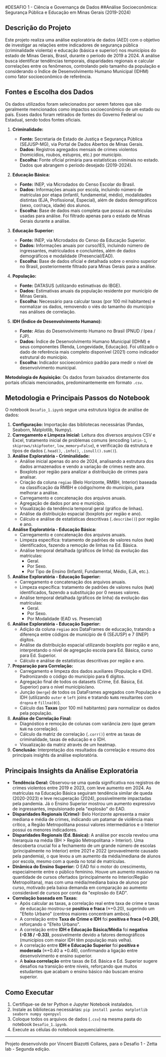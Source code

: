 #DESAFIO 1 - Ciência e Governança de Dados
##Análise Socioeconômica: Segurança Pública e Educação em Minas Gerais (2019-2024)

## Descrição do Projeto

Este projeto realiza uma análise exploratória de dados (AED) com o objetivo de investigar as relações entre indicadores de segurança pública (criminalidade violenta) e educação (básica e superior) nos municípios do estado de Minas Gerais, Brasil, durante o período de 2019 a 2024. A análise busca identificar tendências temporais, disparidades regionais e calcular correlações entre os fenômenos, controlando pelo tamanho da população e considerando o Índice de Desenvolvimento Humano Municipal (IDHM) como fator socioeconômico de referência.

## Fontes e Escolha dos Dados

Os dados utilizados foram selecionados por serem fatores que são geralmente mencionados como impactos socioeconômico de um estado ou país. Esses dados foram retirados de fontes do Governo Federal ou Estadual, sendo todos fontes oficiais.

1.  **Criminalidade:**
    * **Fonte:** Secretaria de Estado de Justiça e Segurança Pública (SEJUSP-MG), via Portal de Dados Abertos de Minas Gerais.
    * **Dados:** Registros agregados mensais de crimes violentos (homicídios, roubos, estupros, etc.) por município.
    * **Escolha:** Fonte oficial primária para estatísticas criminais no estado. Dados que abrangem o período desejado (2019-2024).

2.  **Educação Básica:**
    * **Fonte:** INEP, via Microdados do Censo Escolar do Brasil.
    * **Dados:** Informações anuais por escola, incluindo número de matrículas por etapa (infantil, fundamental, médio), modalidades distintas (EJA, Profissional, Especial), além de dados demográficos (sexo, cor/raça, idade) dos alunos.
    * **Escolha:** Base de dados mais completa que possui as matrículas usadas para análise. Foi filtrado apenas para o estado de Minas Gerais durante a análise.

3.  **Educação Superior:**
    * **Fonte:** INEP, via Microdados do Censo da Educação Superior.
    * **Dados:** Informações anuais por curso/IES, incluindo número de ingressantes, matriculados e concluintes, além de dados demográficos e modalidade (Presencial/EAD).
    * **Escolha:** Base de dados oficial e detalhada sobre o ensino superior no Brasil, posteriormente filtrado para Minas Gerais para a análise.

4.  **População:**
    * **Fonte:** DATASUS (utilizando estimativas do IBGE).
    * **Dados:** Estimativas anuais da população residente por município de Minas Gerais.
    * **Escolha:** Necessário para calcular taxas (por 100 mil habitantes) e normalizar os dados, removendo o viés do tamanho do município nas análises de correlação.

5.  **IDH (Índice de Desenvolvimento Humano):**
    * **Fonte:** Atlas do Desenvolvimento Humano no Brasil (PNUD / Ipea / FJP). 
    * **Dados:** Índice de Desenvolvimento Humano Municipal (IDHM) e seus componentes (Renda, Longevidade, Educação). Foi utilizado o dado de referência mais completo disponível (2021) como indicador estrutural do município.
    * **Escolha:** Indicador socioeconômico padrão para medir o nível de desenvolvimento municipal.

**Metodologia de Aquisição:** Os dados foram baixados diretamente dos portais oficiais mencionados, predominantemente em formato `.csv`.

## Metodologia e Principais Passos do Notebook

O notebook `Desafio_1.ipynb` segue uma estrutura lógica de análise de dados:

1.  **Configuração:** Importação das bibliotecas necessárias (Pandas, Seaborn, Matplotlib, Numpy).
2.  **Carregamento e Limpeza Inicial:** Leitura dos diversos arquivos CSV e Excel, tratamento inicial de problemas comuns (encoding `latin-1`, `skiprows/skipfooter`, `low_memory=False`), e verificação da estrutura e tipos de dados (`.head()`, `.info()`, `.isnull().sum()`).
3.  **Análise Exploratória - Criminalidade:**
    * Análise inicial apenas do ano de 2024, analisando a estrutura dos dados armazenados e vendo a variação de crimes neste ano.
    * Boxplots por região para analizar a distribuição de crimes para analisar.
    * Criação da coluna `regiao` (Belo Horizonte, RMBH, Interior) baseada na classificação da RMBH e código/nome do município, para melhorar a análise.
    * Carregamento e concatenação dos arquivos anuais.
    * Agregação de dados por ano e município.
    * Visualização da tendência temporal geral (gráfico de linhas).
    * Análise da distribuição espacial (boxplots por região e ano).
    * Cálculo e análise de estatísticas descritivas (`.describe()`) por região e ano.
4.  **Análise Exploratória - Educação Básica:**
    * Carregamento e concatenação dos arquivos anuais.
    * Limpeza específica: tratamento de padrões de valores nulos (`NaN`) identificados, fazendo a remoção de linhas na Ed. Básica. 
    * Análise temporal detalhada (gráficos de linha) da evolução das matrículas:
        * Geral.
        * Por Sexo.
        * Por Tipo de Ensino (Infantil, Fundamental, Médio, EJA, etc.).
5.  **Análise Exploratória - Educação Superior:**   
    * Carregamento e concatenação dos arquivos anuais.
    * Limpeza específica: tratamento de padrões de valores nulos (`NaN`) identificados, fazendo a substituição por 0 nesses valores. 
    * Análise temporal detalhada (gráficos de linha) da evolução das matrículas:
        * Geral.
        * Por Sexo.
        * Por Modalidade (EAD vs. Presencial) 
6.  **Análise Exploratória - Educação Superior:**   
    * Adição da coluna `regiao` aos DataFrames de educação, tratando a diferença entre códigos de município de 6 (SEJUSP) e 7 (INEP) dígitos.
    * Análise da distribuição espacial utilizando boxplots por região e ano, interpretando o nível de agregação escola para Ed. Básica, curso para Ed. Superior.
    * Cálculo e análise de estatísticas descritivas por região e ano.  
7.  **Preparação para Correlação:**
    * Carregamento e limpeza dos dados auxiliares (População e IDH). Padronizando o código do município para 6 dígitos.
    * Agregação final de todos os datasets (Crime, Ed. Básica, Ed. Superior) para o nível município/ano.
    * Junção (`merge`) de todos os DataFrames agregados com População e IDH (utilizando `outer` e `left` joins e tratando `NaN`s resultantes com `dropna` e `fillna(0)`).
    * Cálculo das **Taxas** (por 100 mil habitantes) para normalizar os dados pela população.
8.  **Análise de Correlação Final:**
    * Diagnóstico e remoção de colunas com variância zero (que geram `NaN` na correlação).
    * Cálculo da matriz de correlação (`.corr()`) entre as taxas de criminalidade, taxas de educação e o IDH.
    * Visualização da matriz através de um heatmap.
9.  **Conclusão:** Interpretação dos resultados da correlação e resumo dos principais insights da análise exploratória.

## Principais Insights da Análise Exploratória

* **Tendência Geral:** Observou-se uma queda significativa nos registros de crimes violentos entre 2019 e 2023, com leve aumento em 2024. As matrículas na Educação Básica seguiram tendência similar de queda (2020-2023) e leve recuperação (2024), possivelmente impactadas pela pandemia. Já o Ensino Superior mostrou um aumento expressivo de ingressantes, impulsionado pela "explosão" do EAD.
* **Disparidades Regionais (Crime):** Belo Horizonte apresenta a maior mediana e média de crimes, indicando um patamar de violência mais crítico, a Região Metropolitana possui valores intermediários e o Interior possui os menores indicadores.
* **Disparidades Regionais (Ed. Básica):** A análise por escola revelou uma hierarquia na média (BH > Região Metropolitana > Interior). Uma descoberta crucial foi a fechamento de um grande número de escolas (principalmente no Interior) entre 2021 e 2022 (provavelmente causado pela pandemia), o que levou a um aumento da média/mediana de alunos por escola, mesmo com a queda no total de matrículas.
* **Dinâmica do Ensino Superior:** O EAD foi o motor do crescimento, especialmente entre o público feminino. Houve um aumento massivo na quantidade de cursos ofertados (principalmente no Interior/Região Metropolitana), mas com uma média/mediana baixa de alunos por curso, motivado pela baixa demanda em comparação ao aumento considerável de cursos por conta da "explosão do EAD".
* **Correlação baseada em Taxas:**
    * Após calcular as taxas, a correlação real entre taxa de crime e taxas de educação mostrou-se **positiva e fraca** (≈+0.20), sugerindo um "Efeito Urbano" (centros maiores concentram ambos).
    * A correlação entre **Taxa de Crime e IDH** foi **positiva e fraca (+0.20)**, reforçando o "Efeito Urbano".
    * A correlação entre **IDH e Educação Básica/Média** foi **negativa (-0.18 / -0.33)**, possivelmente devido a fatores demográficos (municípios com maior IDH têm população mais velha).
    * A correlação entre **IDH e Educação Superior** foi **positiva e moderada** (≈+0.40 a +0.46), confirmando a ligação entre desenvolvimento e ensino superior.
    * A **baixa correlação** entre taxas de Ed. Básica e Ed. Superior sugere desafios na transição entre níveis, reforçando que muitos estudantes que acabam o ensino básico não buscam ensino superior.

## Como Executar

1.  Certifique-se de ter Python e Jupyter Notebook instalados.
2.  Instale as bibliotecas necessárias: `pip install pandas matplotlib seaborn numpy openpyxl`
3.  Coloque todos os arquivos de dados (`.csv`) na mesma pasta do notebook `Desafio_1.ipynb`.
4.  Execute as células do notebook sequencialmente.

---

Projeto desenvolvido por Vincent Biazotti Collares, para o Desafio 1 - Zetta lab - Segunda edição.
